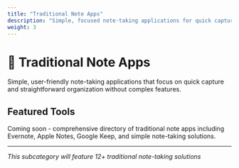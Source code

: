 ```yaml
---
title: "Traditional Note Apps"
description: "Simple, focused note-taking applications for quick capture and basic organization"
weight: 3
---
```


# 📒 Traditional Note Apps

Simple, user-friendly note-taking applications that focus on quick capture and straightforward organization without complex features.

## Featured Tools

Coming soon - comprehensive directory of traditional note apps including Evernote, Apple Notes, Google Keep, and simple note-taking solutions.

---

*This subcategory will feature 12+ traditional note-taking solutions*